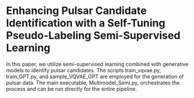 # Enhancing Pulsar Candidate Identification with a Self-Tuning Pseudo-Labeling Semi-Supervised Learning
In this paper, we utilize semi-supervised learning combined with generative models to identify pulsar candidates. The scripts train_vqvae.py, train_GPT.py, and sample_VQVAE_GPT are employed for the generation of pulsar data. The main executable, Multimodel_Semi.py, orchestrates the process and can be run directly for the entire pipeline.
